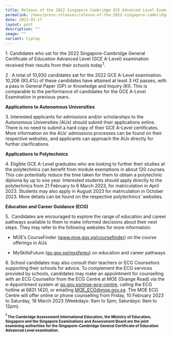```yaml
---
title: Release of the 2022 Singapore Cambridge GCE Advanced Level Examination Results
permalink: /news/press-releases/release-of-the-2022-singapore-cambridge-gce-a-level-examination-results/
date: 2023-02-17
layout: post
description: ""
image: ""
variant: tiptap
---
```

<p>1. Candidates who sat for the 2022 Singapore-Cambridge General Certificate
of Education Advanced Level (GCE A-Level) examination received their results
from their schools today<sup>1</sup>.</p>
<p>2 . A total of 10,930 candidates sat for the 2022 GCE A-Level examination.
10,206 (93.4%) of these candidates have attained at least 3 H2 passes,
with a pass in General Paper (GP) or Knowledge and Inquiry (KI). This is
comparable to the performance of candidates for the GCE A-Level Examination
in previous years.</p>
<p><strong>Applications to Autonomous Universities</strong>
</p>
<p>3. Interested applicants for admissions and/or scholarships to the Autonomous
Universities (AUs) should submit their applications online. There is no
need to submit a hard copy of their GCE A-Level certificates. More information
on the AUs’ admissions processes can be found on their respective websites,
and applicants can approach the AUs directly for further clarifications.</p>
<p><strong>Applications to Polytechnics</strong>
</p>
<p>4.&nbsp;Eligible GCE A-Level graduates who are looking to further their
studies at the polytechnics can benefit from module exemptions in about
120 courses. This can potentially reduce the time taken for them to obtain
a polytechnic diploma by up to one year. Interested students should apply
directly to the polytechnics from 21 February to 6 March 2023, for matriculation
in April 2023. Students may also apply in August 2023 for matriculation
in October 2023. More details can be found on the respective polytechnics’
websites.</p>
<p><strong>Education and Career Guidance (ECG)</strong>
</p>
<p>5.&nbsp; Candidates are encouraged to explore the range of education and
career pathways available to them to make informed decisions about their
next steps. They may refer to the following websites for more information:</p>
<ul data-tight="true" class="tight">
<li>
<p>MOE’s CourseFinder (<a href="http://www.moe.gov.sg/coursefinder" rel="noopener noreferrer nofollow" target="_blank"><u>www.moe.gov.sg/coursefinder</u></a>)
on the course offerings in AUs</p>
</li>
<li>
<p>MySkillsFuture (<a href="https://go.gov.sg/mysfpreu" rel="noopener noreferrer nofollow" target="_blank"><u>go.gov.sg/mysfpreu</u></a>) on education
and career pathways</p>
</li>
</ul>
<p>6.&nbsp;School candidates may also consult their teachers or ECG Counsellors
supporting their schools for advice. To complement the ECG services provided
by schools, candidates may make an appointment for counselling with an
ECG Counsellor from the ECG Centre at MOE (Grange Road) via the e-Appointment
system at <a href="https://go.gov.sg/moe-ecg-centre" rel="noopener noreferrer nofollow" target="_blank"><u>go.gov.sg/moe-ecg-centre</u></a>,
calling the ECG hotline at 6831 1420, or emailing <a href="MOE_ECG@moe.gov.sg" rel="noopener noreferrer nofollow" target="_blank"><u>MOE_ECG@moe.gov.sg</u></a>. The MOE ECG Centre
will offer online or phone counselling from Friday, 10 February 2023 to
Saturday, 18 March 2023 (Weekdays: 9am to 5pm; Saturdays: 9am to 12pm).<strong><sub> </sub></strong>
</p>
<p><strong><sup><sub>1</sub></sup><sub> The Cambridge Assessment International Education, the Ministry of Education, Singapore and the Singapore Examinations and Assessment Board are the joint examining authorities for the Singapore-Cambridge General Certificate of Education Advanced Level examination.</sub></strong>
</p>